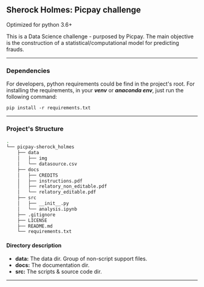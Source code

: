 ## Sherock Holmes: Picpay challenge

Optimized for python 3.6+

This is a Data Science challenge - purposed by Picpay. The main objective is 
the construction of a statistical/computational model for predicting
frauds. 

----------------------

### Dependencies

For developers, python requirements could be find in the project's root. 
For installing the requirements, in your ___venv___ or ___anaconda env___, 
just run the following command:

`pip install -r requirements.txt`

----------------

### Project's Structure

```bash 
.
└── picpay-sherock_holmes
    ├── data
    │   ├── img
    │   └── datasource.csv
    ├── docs
    │   ├── CREDITS
    │   ├── instructions.pdf
    │   ├── relatory_non_editable.pdf
    │   └── relatory_editable.pdf
    ├── src
    │   ├── __init__.py
    │   └── analysis.ipynb
    ├── .gitignore
    ├── LICENSE
    ├── README.md
    └── requirements.txt
```

#### Directory description

- __data:__ The data dir. Group of non-script support files.
- __docs:__ The documentation dir.
- __src:__ The scripts & source code dir.

-----------------------
